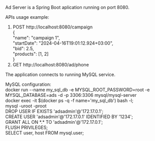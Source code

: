 Ad Server is a Spring Boot aplication running on port 8080.  

APIs usage example:  
1. POST http://localhost:8080/campaign  
{  
    "name": "campaign 1",  
    "startDate": "2024-04-16T19:01:12.924+03:00",  
    "bid": 2.5,  
    "products": [1, 2]  
}  
2. GET http://localhost:8080/ad/phone  


The application connects to running MySQL service.

MySQL configuration:  
docker run --name my_sql_db -e MYSQL_ROOT_PASSWORD=root -e MYSQL_DATABASE=ads -d -p 3306:3306 mysql/mysql-server  
docker exec -it $(docker ps -q -f name='my_sql_db') bash -l;  
mysql -uroot -proot  
DROP USER IF EXISTS 'adsadmin'@'172.17.0.1';  
CREATE USER 'adsadmin'@'172.17.0.1' IDENTIFIED BY '1234';  
GRANT ALL ON \*.\* TO 'adsadmin'@'172.17.0.1';  
FLUSH PRIVILEGES;  
SELECT user, host FROM mysql.user;  

